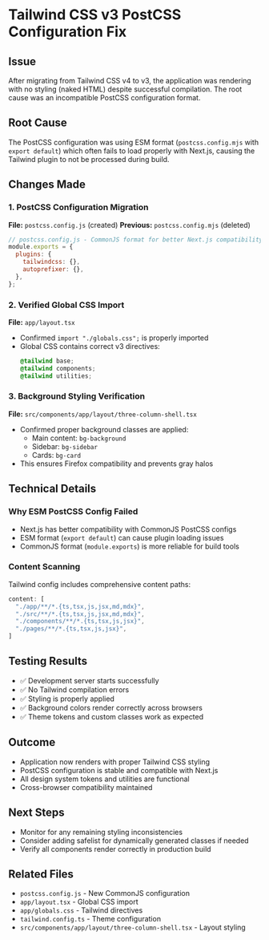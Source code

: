 # Tailwind CSS v3 PostCSS Configuration Fix

## Issue
After migrating from Tailwind CSS v4 to v3, the application was rendering with no styling (naked HTML) despite successful compilation. The root cause was an incompatible PostCSS configuration format.

## Root Cause
The PostCSS configuration was using ESM format (`postcss.config.mjs` with `export default`) which often fails to load properly with Next.js, causing the Tailwind plugin to not be processed during build.

## Changes Made

### 1. PostCSS Configuration Migration
**File:** `postcss.config.js` (created)
**Previous:** `postcss.config.mjs` (deleted)

```javascript
// postcss.config.js - CommonJS format for better Next.js compatibility
module.exports = {
  plugins: {
    tailwindcss: {},
    autoprefixer: {},
  },
};
```

### 2. Verified Global CSS Import
**File:** `app/layout.tsx`
- Confirmed `import "./globals.css";` is properly imported
- Global CSS contains correct v3 directives:
  ```css
  @tailwind base;
  @tailwind components;
  @tailwind utilities;
  ```

### 3. Background Styling Verification
**File:** `src/components/app/layout/three-column-shell.tsx`
- Confirmed proper background classes are applied:
  - Main content: `bg-background`
  - Sidebar: `bg-sidebar`
  - Cards: `bg-card`
- This ensures Firefox compatibility and prevents gray halos

## Technical Details

### Why ESM PostCSS Config Failed
- Next.js has better compatibility with CommonJS PostCSS configs
- ESM format (`export default`) can cause plugin loading issues
- CommonJS format (`module.exports`) is more reliable for build tools

### Content Scanning
Tailwind config includes comprehensive content paths:
```typescript
content: [
  "./app/**/*.{ts,tsx,js,jsx,md,mdx}",
  "./src/**/*.{ts,tsx,js,jsx,md,mdx}",
  "./components/**/*.{ts,tsx,js,jsx}",
  "./pages/**/*.{ts,tsx,js,jsx}",
]
```

## Testing Results
- ✅ Development server starts successfully
- ✅ No Tailwind compilation errors
- ✅ Styling is properly applied
- ✅ Background colors render correctly across browsers
- ✅ Theme tokens and custom classes work as expected

## Outcome
- Application now renders with proper Tailwind CSS styling
- PostCSS configuration is stable and compatible with Next.js
- All design system tokens and utilities are functional
- Cross-browser compatibility maintained

## Next Steps
- Monitor for any remaining styling inconsistencies
- Consider adding safelist for dynamically generated classes if needed
- Verify all components render correctly in production build

## Related Files
- `postcss.config.js` - New CommonJS configuration
- `app/layout.tsx` - Global CSS import
- `app/globals.css` - Tailwind directives
- `tailwind.config.ts` - Theme configuration
- `src/components/app/layout/three-column-shell.tsx` - Layout styling
